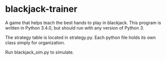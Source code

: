blackjack-trainer
=================

A game that helps teach the best hands to play in blackjack. This program is written in Python 3.4.0, but 
should run with any version of Python 3.

The strategy table is located in strategy.py. Each python file holds its own class simply for organization.

Run blackjack_sim.py to simulate.
